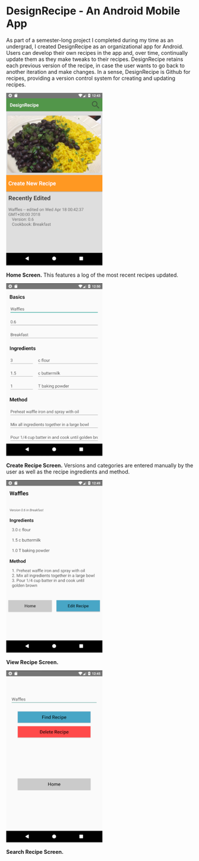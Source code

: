 # DesignRecipe - An Android Mobile App 
As part of a semester-long project I completed during my time as an undergrad, I created DesignRecipe as an organizational app for Android. Users can develop their own recipes in the app and, over time, continually update them as they make tweaks to their recipes. DesignRecipe retains each previous version of the recipe, in case the user wants to go back to another iteration and make changes. In a sense, DesignRecipe is Github for recipes, providing a version control system for creating and updating recipes.

![alt text][home-screen]

**Home Screen.** This features a log of the most recent recipes updated.

![alt text][create-recipe-screen]

**Create Recipe Screen.** Versions and categories are entered manually by the user as well as the recipe ingredients and method. 

![alt text][view-recipe-screen]

**View Recipe Screen.**

![alt text][search-screen]

**Search Recipe Screen.** 

[home-screen]: https://github.com/ebooras/DesignRecipe/blob/master/images/home.PNG "Home Screen"
[create-recipe-screen]: https://github.com/ebooras/DesignRecipe/blob/master/images/create.PNG "Create Recipe Screen"
[view-recipe-screen]: https://github.com/ebooras/DesignRecipe/blob/master/images/view.PNG "View Recipe Screen"
[search-screen]: https://github.com/ebooras/DesignRecipe/blob/master/images/search.PNG "Search Recipe Screen"

